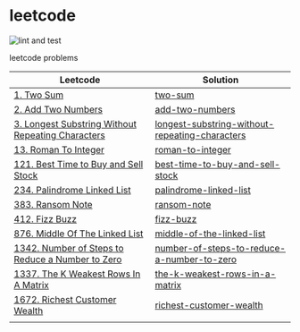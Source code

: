 # leetcode

![lint and test](https://github.com/xzag/leetcode/actions/workflows/ci.yml/badge.svg)

leetcode problems

| Leetcode                                                                                                                           | Solution                                                                                                      |
|------------------------------------------------------------------------------------------------------------------------------------|---------------------------------------------------------------------------------------------------------------|
| [1. Two Sum](https://leetcode.com/problems/two-sum/)                                                                               | [two-sum](solutions/1-two-sum/)                                                                               |
| [2. Add Two Numbers](https://leetcode.com/problems/add-two-numbers/)                                                               | [add-two-numbers](solutions/2-add-two-numbers/)                                                               |
| [3. Longest Substring Without Repeating Characters](https://leetcode.com/problems/longest-substring-without-repeating-characters/) | [longest-substring-without-repeating-characters](solutions/3-longest-substring-without-repeating-characters/) |
| [13. Roman To Integer](https://leetcode.com/problems/roman-to-integer/)                                                            | [roman-to-integer](solutions/13-roman-to-integer/)                                                            |
| [121. Best Time to Buy and Sell Stock](https://leetcode.com/problems/best-time-to-buy-and-sell-stock/)                             | [best-time-to-buy-and-sell-stock](solutions/121-best-time-to-buy-and-sell-stock/)                             |
| [234. Palindrome Linked List](https://leetcode.com/problems/palindrome-linked-list/)                                               | [palindrome-linked-list](solutions/234-palindrome-linked-list/)                                               |
| [383. Ransom Note](https://leetcode.com/problems/ransom-note/)                                                                     | [ransom-note](solutions/383-ransom-note/)                                                                     |
| [412. Fizz Buzz](https://leetcode.com/problems/fizz-buzz/)                                                                         | [fizz-buzz](solutions/412-fizz-buzz/)                                                                         |
| [876. Middle Of The Linked List](https://leetcode.com/problems/middle-of-the-linked-list/)                                         | [middle-of-the-linked-list](solutions/876-middle-of-the-linked-list)                                          |
| [1342. Number of Steps to Reduce a Number to Zero](https://leetcode.com/problems/number-of-steps-to-reduce-a-number-to-zero/)      | [number-of-steps-to-reduce-a-number-to-zero](solutions/1342-number-of-steps-to-reduce-a-number-to-zero/)      |
| [1337. The K Weakest Rows In A Matrix](https://leetcode.com/problems/the-k-weakest-rows-in-a-matrix/)                              | [the-k-weakest-rows-in-a-matrix](solutions/1337-the-k-weakest-rows-in-a-matrix/)                              |
| [1672. Richest Customer Wealth](https://leetcode.com/problems/richest-customer-wealth/)                                            | [richest-customer-wealth](solutions/1672-richest-customer-wealth/)                                            |
|                                                                                                                                    |                                                                                                               |

